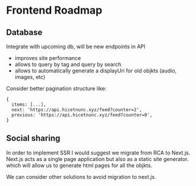 # Frontend Roadmap

## Database

Integrate with upcoming db, will be new endpoints in API
- improves site performance
- allows to query by tag and query by search
- allows to automatically generate a displayUri for old objkts (audio, images, etc)

Consider better pagination structure like:
```
{
  items: [...],
  next: 'https://api.hicetnunc.xyz/feed?counter=2',
  previous: 'https://api.hicetnunc.xyz/feed?counter=0',
}
```
## Social sharing

In order to implement SSR I would suggest we migrate from RCA to Next.js. Next.js acts as a single page application but also as a static site generator. which will allow us to generate html pages for all the objkts.

We can consider other solutions to avoid migration to next.js.

